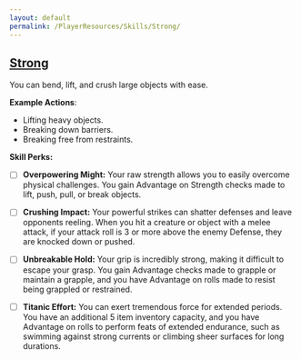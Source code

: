 ```yaml
---
layout: default
permalink: /PlayerResources/Skills/Strong/
---
```

## [Strong](#Strong)
You can bend, lift, and crush large objects with ease.

**Example Actions**:

- Lifting heavy objects.
- Breaking down barriers.
- Breaking free from restraints.

**Skill Perks:**

- [ ] **Overpowering Might:** Your raw strength allows you to easily overcome physical challenges. You gain Advantage on Strength checks made to lift, push, pull, or break objects. 
  
- [ ] **Crushing Impact:** Your powerful strikes can shatter defenses and leave opponents reeling. When you hit a creature or object with a melee attack, if your attack roll is 3 or more above the enemy Defense, they are knocked down or pushed.
  
- [ ] **Unbreakable Hold:** Your grip is incredibly strong, making it difficult to escape your grasp. You gain Advantage checks made to grapple or maintain a grapple, and you have Advantage on rolls made to resist being grappled or restrained.
  
- [ ] **Titanic Effort:** You can exert tremendous force for extended periods. You have an additional 5 item inventory capacity, and you have Advantage on rolls to perform feats of extended endurance, such as swimming against strong currents or climbing sheer surfaces for long durations.